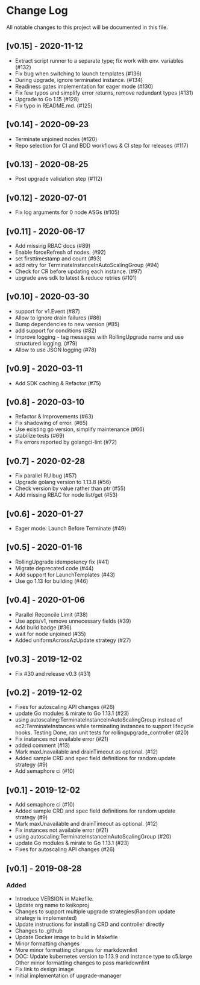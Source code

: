 # Change Log
All notable changes to this project will be documented in this file.

## [v0.15] - 2020-11-12

* Extract script runner to a separate type; fix work with env. variables (#132)
* Fix bug when switching to launch templates (#136)
* During upgrade, ignore terminated instance. (#134)
* Readiness gates implementation for eager mode (#130)
* Fix few typos and simplify error returns, remove redundant types (#131)
* Upgrade to Go 1.15 (#128)
* Fix typo in README.md. (#125)

## [v0.14] - 2020-09-23

* Terminate unjoined nodes (#120)
* Repo selection for CI and BDD workflows & CI step for releases (#117)

## [v0.13] - 2020-08-25

* Post upgrade validation step (#112)

## [v0.12] - 2020-07-01

* Fix log arguments for 0 node ASGs (#105)

## [v0.11] - 2020-06-17

* Add missing RBAC docs (#89)
* Enable forceRefresh of nodes. (#92)
* set firsttimestamp and count (#93)
* add retry for TerminateInstanceInAutoScalingGroup (#94)
* Check for CR before updating each instance. (#97)
* upgrade aws sdk to latest & reduce retries (#101)

## [v0.10] - 2020-03-30

* support for v1.Event (#87)
* Allow to ignore drain failures (#86)
* Bump dependencies to new version (#85)
* add support for conditions (#82)
* Improve logging - tag messages with RollingUpgrade name and use structured logging. (#79)
* Allow to use JSON logging (#78)

## [v0.9] - 2020-03-11

* Add SDK caching & Refactor (#75)

## [v0.8] - 2020-03-10

* Refactor & Improvements (#63)
* Fix shadowing of error. (#65)
* Use existing go version, simplify maintenance (#66)
* stabilize tests (#69)
* Fix errors reported by golangci-lint (#72)

## [v0.7] - 2020-02-28

* Fix parallel RU bug (#57)
* Upgrade golang version to 1.13.8 (#56)
* Check version by value rather than ptr (#55)
* Add missing RBAC for node list/get (#53)

## [v0.6] - 2020-01-27

* Eager mode: Launch Before Terminate (#49)

## [v0.5] - 2020-01-16

* RollingUpgrade idempotency fix (#41)
* Migrate deprecated code (#44)
* Add support for LaunchTemplates (#43)
* Use go 1.13 for building (#46)

## [v0.4] - 2020-01-06

* Parallel Reconcile Limit (#38)
* Use apps/v1, remove unnecessary fields (#39)
* Add build badge (#36)
* wait for node unjoined (#35)
* Added uniformAcrossAzUpdate strategy (#27)

## [v0.3] - 2019-12-02

* Fix #30 and release v0.3 (#31)

## [v0.2] - 2019-12-02

* Fixes for autoscaling API changes (#26)
* update Go modules & mirate to Go 1.13.1 (#23)
* using autoscaling:TerminateInstanceInAutoScalingGroup instead of ec2:TerminateInstances while terminating instances to support lifecycle hooks. Testing Done, ran unit tests for rollingupgrade_controller (#20)
* Fix instances not available error (#21)
* added comment (#13)
* Mark maxUnavailable and drainTimeout as optional. (#12)
* Added sample CRD and spec field definitions for random update strategy (#9)
* Add semaphore ci (#10)

## [v0.1] - 2019-12-02

* Add semaphore ci (#10)
* Added sample CRD and spec field definitions for random update strategy (#9)
* Mark maxUnavailable and drainTimeout as optional. (#12)
* Fix instances not available error (#21)
* using autoscaling:TerminateInstanceInAutoScalingGroup (#20)
* update Go modules & mirate to Go 1.13.1 (#23)
* Fixes for autoscaling API changes (#26)

## [v0.1] - 2019-08-28

### Added

* Introduce VERSION in Makefile.
* Update org name to keikoproj
* Changes to support multiple upgrade strategies(Random update strategy is implemented)
* Update instructions for installing CRD and controller directly
* Changes to .github
* Update Docker image to build in Makefile
* Minor formatting changes
* More minor formatting changes for markdownlint
* DOC: Update kubernetes version to 1.13.9 and instance type to c5.large Other minor formatting changes to pass markdownlint
* Fix link to design image
* Initial implementation of upgrade-manager
